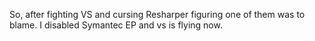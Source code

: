 <!--
id: 199842333
link: http://kevinisom.info/post/199842333/so-after-fighting-vs-and-cursing-resharper
slug: so-after-fighting-vs-and-cursing-resharper
date: Tue Sep 29 2009 18:27:55 GMT+1300 (NZDT)
raw: {"blog_name":"kevinisom","id":199842333,"post_url":"http://kevinisom.info/post/199842333/so-after-fighting-vs-and-cursing-resharper","slug":"so-after-fighting-vs-and-cursing-resharper","type":"text","date":"2009-09-29 05:27:55 GMT","timestamp":1254202075,"state":"published","format":"html","reblog_key":"Tjyqo1DD","tags":[],"short_url":"http://tmblr.co/Zw68YyBwLeT","highlighted":[],"feed_item":"http://twitter.com/kev_nz/statuses/4456623162","from_feed_id":"650289","note_count":0,"title":null,"body":"<p>So, after fighting VS and cursing Resharper figuring one of them was to blame. I disabled Symantec EP and vs is flying now.</p>"}
publish: 2009-09-029
tags: 
title: null
-->


So, after fighting VS and cursing Resharper figuring one of them was to
blame. I disabled Symantec EP and vs is flying now.


